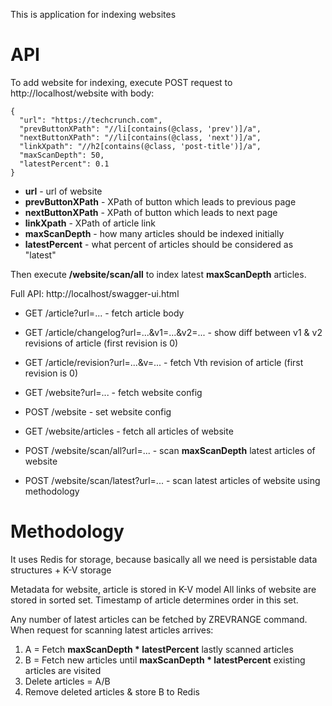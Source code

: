 This is application for indexing websites

# API
To add website for indexing, execute POST request to http://localhost/website with body:

```
{
  "url": "https://techcrunch.com",
  "prevButtonXPath": "//li[contains(@class, 'prev')]/a",
  "nextButtonXPath": "//li[contains(@class, 'next')]/a",
  "linkXpath": "//h2[contains(@class, 'post-title')]/a",
  "maxScanDepth": 50,
  "latestPercent": 0.1 
}
```

- **url** - url of website
- **prevButtonXPath** - XPath of button which leads to previous page
- **nextButtonXPath** - XPath of button which leads to next page
- **linkXpath** - XPath of article link
- **maxScanDepth** - how many articles should be indexed initially
- **latestPercent** - what percent of articles should be considered as "latest"

Then execute **/website/scan/all** to index latest **maxScanDepth** articles.

Full API:
http://localhost/swagger-ui.html

- GET /article?url=... - fetch article body
- GET /article/changelog?url=...&v1=...&v2=... - show diff between v1 & v2 revisions of article (first revision is 0)
- GET /article/revision?url=...&v=... - fetch Vth revision of article (first revision is 0)

- GET /website?url=... - fetch website config
- POST /website - set website config
- GET /website/articles - fetch all articles of website
- POST /website/scan/all?url=... - scan **maxScanDepth** latest articles of website
- POST /website/scan/latest?url=... - scan latest articles of website using methodology


# Methodology
It uses Redis for storage, because basically all we need is persistable data structures + K-V storage

Metadata for website, article is stored in K-V model
All links of website are stored in sorted set. Timestamp of article determines order in this set.

Any number of latest articles can be fetched by ZREVRANGE command.
When request for scanning latest articles arrives:

 1. A = Fetch **maxScanDepth * latestPercent** lastly scanned articles
 2. B = Fetch new articles until **maxScanDepth * latestPercent** existing articles are visited
 3. Delete articles = A/B
 4. Remove deleted articles & store B to Redis
